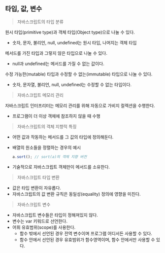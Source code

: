 ## 타입, 값, 변수

>  자바스크립트의 타입 분류

원시 타입(primitive type)과 객체 타입(Object type)으로 나눌 수 있다.

- 숫자, 문자, 불리언, null, undefined는 원시 타입, 나머지는 객체 타입

메서드를 가진 타입과 그렇지 않은 타입으로 나눌 수 있다.

- null과 undefined는 메서드를 가질 수 없는 값이다.

수정 가능한(mutable) 타입과 수정할 수 없는(immutable) 타입으로 나눌 수 있다.

- 숫자, 문자열, 불리언, null, undefined는 수정할 수 없는 타입이다.



> 자바스크립트 메모리 관리

자바스크립트 인터프리터는 메모리 관리를 위해 자동으로 가비지 컬렉션을 수행한다.

- 프로그램이 더 이상 객체에 참조하지 않을 때 수행



> 자바스크립트의 객체 지향적 특징

- 어떤 값과 작동하는 메서드를 그 값의 타입에 정의해둔다.

- 배열의 원소들을 정렬하는 경우의 예시

  ```javascript
  a.sort(); // sort(a)의 객체 지향 버전
  ```

- 기술적으로 자바스크립트 객체만이 메서드를 소유한다.



> 자바스크립트 타입 변환

- 값은 타입 변환이 자유롭다.
- 자바스크립트의 값 변환 규칙은 동일성(equality) 정의에 영향을 미친다.



> 자바스크립트 변수

- 자바스크립트 변수들은 타입이 정해져있지 않다.
- 변수는 var 키워드로 선언한다.
- 어휘 유효범위(scope)를 사용한다.
  - 함수 밖에서 선언된 경우 전역 변수이며 프로그램 어디서든 사용할 수 있다.
  - 함수 안에서 선언된 경우 유효범위가 함수영역이며, 함수 안에서만 사용할 수 있다.